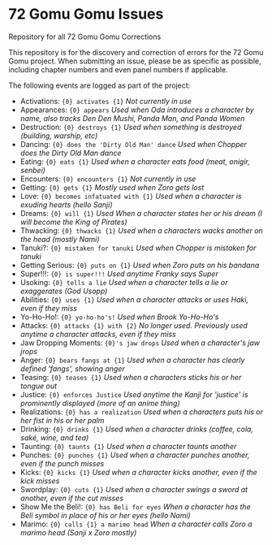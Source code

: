 # 72 Gomu Gomu Issues
Repository for all 72 Gomu Gomu Corrections

This repository is for the discovery and correction of errors for the 72 Gomu Gomu project. When submitting an issue, please be as specific as possible, including chapter numbers and even panel numbers if applicable.

The following events are logged as part of the project:

- Activations: `{0} activates {1}` *Not currently in use*
- Appearances: `{0} appears` *Used when Oda introduces a character by name, also tracks Den Den Mushi, Panda Man, and Panda Women*
- Destruction: `{0} destroys {1}` *Used when something is destroyed (building, warship, etc)*
- Dancing: `{0} does the 'Dirty Old Man' dance` *Used when Chopper does the Dirty Old Man dance*
- Eating: `{0} eats {1}` *Used when a character eats food (meat, onigir, senbei)*
- Encounters: `{0} encounters {1}` *Not currently in use*
- Getting: `{0} gets {1}` *Mostly used when Zoro gets lost*
- Love: `{0} becomes infatuated with {1}` *Used when a character is exuding hearts (hello Sanji)*
- Dreams: `{0} will {1}` *Used When a character states her or his dream (I will become the King of Pirates)*
- Thwacking: `{0} thwacks {1}` *Used when a characters wacks another on the head (mostly Nami)*
- Tanuki?: `{0} mistaken for tanuki` *Used when Chopper is mistaken for tanuki*
- Getting Serious: `{0} puts on {1}` *Used when Zoro puts on his bandana*
- Super!!!: `{0} is super!!!` *Used anytime Franky says Super*
- Usoking: `{0} tells a lie` *Used when a character tells a lie or exaggerates (God Usopp)*
- Abilities: `{0} uses {1}` *Used when a character attacks or uses Haki, even if they miss*
- Yo-Ho-Ho!: `{0} yo-ho-ho's!` *Used when Brook Yo-Ho-Ho's*
- Attacks: `{0} attacks {1} with {2}` *No longer used. Previously used anytime a character attacks, even if they miss*
- Jaw Dropping Moments: `{0}'s jaw drops` *Used when a character's jaw jrops*
- Anger: `{0} bears fangs at {1}` *Used when a character has clearly defined 'fangs', showing anger*
- Teasing: `{0} teases {1}` *Used when a characters sticks his or her tongue out*
- Justice: `{0} enforces Justice` *Used anytime the Kanji for 'justice' is prominently displayed (more of an anime thing)*
- Realizations: `{0} has a realization` *Used when a characters puts his or her fist in his or her palm*
- Drinking: `{0} drinks {1}` *Used when a character drinks (coffee, cola, saké, wine, and tea)*
- Taunting: `{0} taunts {1}` *Used when a character taunts another*
- Punches: `{0} punches {1}` *Used when a character punches another, even if the punch misses*
- Kicks: `{0} kicks {1}` *Used when a character kicks another, even if the kick misses*
- Swordplay: `{0} cuts {1}` *Used when a character swings a sword at another, even if the cut misses*
- Show Me the Beli!: `{0} has Beli for eyes` *When a character has the Beli symbol in place of his or her eyes (hello Nami)*
- Marimo: `{0} calls {1} a marimo head` *When a character calls Zoro a marimo head (Sanji x Zoro mostly)*
